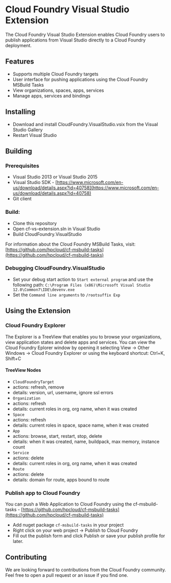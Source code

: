 # Cloud Foundry Visual Studio Extension

The Cloud Foundry Visual Studio Extension enables Cloud Foundry users to publish applications from Visual Studio directly to a Cloud Foundry deployment.

## Features

- Supports multiple Cloud Foundry targets
- User interface for pushing applications using the Cloud Foundry MSBuild Tasks
- View organizations, spaces, apps, services
- Manage apps, services and bindings

## Installing
- Download and install CloudFoundry.VisualStudio.vsix from the Visual Studio Gallery
- Restart Visual Studio


## Building

### Prerequisites
- Visual Studio 2013 or Visual Studio 2015
- Visual Studio SDK - [https://www.microsoft.com/en-us/download/details.aspx?id=40758](https://www.microsoft.com/en-us/download/details.aspx?id=40758)
- Git client

### Build:

- Clone this repository
- Open cf-vs-extension.sln in Visual Studio
- Build CloudFoundry.VisualStudio

For information about the Cloud Foundry MSBuild Tasks, visit: [https://github.com/hpcloud/cf-msbuild-tasks](https://github.com/hpcloud/cf-msbuild-tasks)

### Debugging CloudFoundry.VisualStudio
- Set your debug start action to `Start external program` and use the following path: `C:\Program Files (x86)\Microsoft Visual Studio 12.0\Common7\IDE\devenv.exe` 
- Set the `Command line arguments` to `/rootsuffix Exp`

## Using the Extension

### Cloud Foundry Explorer

The Explorer is a TreeView that enables you to browse your organizations, view application states and delete apps and services.
You can view the Cloud Foundry Eplorer window by opening it selecting View -> Other Windows -> Cloud Foundry Explorer or using the keyboard shortcut: Ctrl+K, Shift+C

#### TreeView Nodes

- `CloudFoundryTarget`
 - actions: refresh, remove
 - details: version, url, username, ignore ssl errors
- `Organization`
 - actions: refresh
 - details: current roles in org, org name, when it was created
- `Space`
 - actions: refresh
 - details: current roles in space, space name, when it was created
- `App`
 - actions: browse, start, restart, stop, delete
 - details:  when it was created, name, buildpack, max memory, instance count
- `Service`
 - actions: delete
 - details: current roles in org, org name, when it was created
- `Route`
 - actions: delete
 - details: domain for route, apps bound to route

### Publish app to Cloud Foundry
You can push a Web Application to Cloud Foundry using the cf-msbuild-tasks - [https://github.com/hpcloud/cf-msbuild-tasks](https://github.com/hpcloud/cf-msbuild-tasks)

- Add nuget package `cf-msbuild-tasks` in your project
- Right click on your web project -> Publish to Cloud Foundry
- Fill out the publish form and click Publish or save your publish profile for later.

## Contributing
We are looking forward to contributions from the Cloud Foundry community.
Feel free to open a pull request or an issue if you find one.
